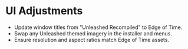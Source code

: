 # UI Adjustments

- Update window titles from "Unleashed Recompiled" to Edge of Time.
- Swap any Unleashed themed imagery in the installer and menus.
- Ensure resolution and aspect ratios match Edge of Time assets.
